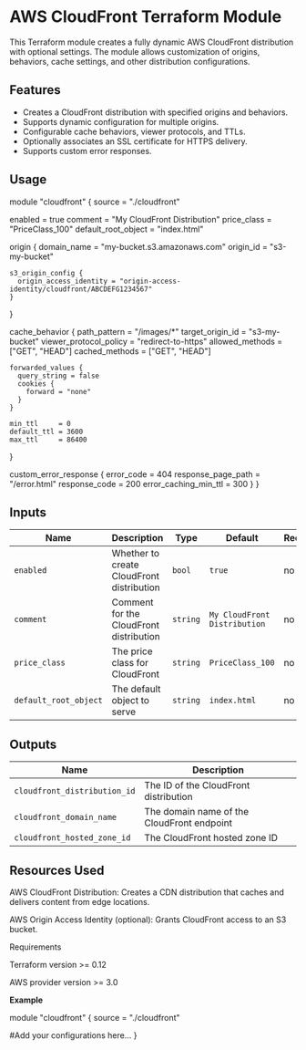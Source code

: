 # AWS CloudFront Terraform Module

This Terraform module creates a fully dynamic AWS CloudFront distribution with optional settings. The module allows customization of origins, behaviors, cache settings, and other distribution configurations.

## Features

- Creates a CloudFront distribution with specified origins and behaviors.
- Supports dynamic configuration for multiple origins.
- Configurable cache behaviors, viewer protocols, and TTLs.
- Optionally associates an SSL certificate for HTTPS delivery.
- Supports custom error responses.

## Usage

module "cloudfront" {
  source = "./cloudfront"

  enabled             = true
  comment             = "My CloudFront Distribution"
  price_class         = "PriceClass_100"
  default_root_object = "index.html"

  origin {
    domain_name = "my-bucket.s3.amazonaws.com"
    origin_id   = "s3-my-bucket"

    s3_origin_config {
      origin_access_identity = "origin-access-identity/cloudfront/ABCDEFG1234567"
    }
  }

  cache_behavior {
    path_pattern           = "/images/*"
    target_origin_id       = "s3-my-bucket"
    viewer_protocol_policy = "redirect-to-https"
    allowed_methods        = ["GET", "HEAD"]
    cached_methods         = ["GET", "HEAD"]

    forwarded_values {
      query_string = false
      cookies {
        forward = "none"
      }
    }

    min_ttl     = 0
    default_ttl = 3600
    max_ttl     = 86400
  }

  custom_error_response {
    error_code            = 404
    response_page_path    = "/error.html"
    response_code         = 200
    error_caching_min_ttl = 300
  }
}



## Inputs

| Name                 | Description                                | Type    | Default                     | Required |
|----------------------|--------------------------------------------|---------|-----------------------------|----------|
| `enabled`            | Whether to create CloudFront distribution  | `bool`  | `true`                      |  no      |
| `comment`            | Comment for the CloudFront distribution    | `string`| `My CloudFront Distribution`|  no      |
| `price_class`        | The price class for CloudFront             | `string`| `PriceClass_100`            |  no      |
| `default_root_object`| The default object to serve                | `string`| `index.html`                |  no      |


## Outputs

| Name                          | Description                                    |
|-------------------------------|------------------------------------------------|
| `cloudfront_distribution_id`  | The ID of the CloudFront distribution          |
| `cloudfront_domain_name`      | The domain name of the CloudFront endpoint     |
| `cloudfront_hosted_zone_id`   | The CloudFront hosted zone ID                  |



## Resources Used

AWS CloudFront Distribution: Creates a CDN distribution that caches and delivers content from edge locations.

AWS Origin Access Identity (optional): Grants CloudFront access to an S3 bucket.


Requirements

Terraform version >= 0.12

AWS provider version >= 3.0


**Example**

module "cloudfront" {
  source = "./cloudfront"

  #Add your configurations here...
}

